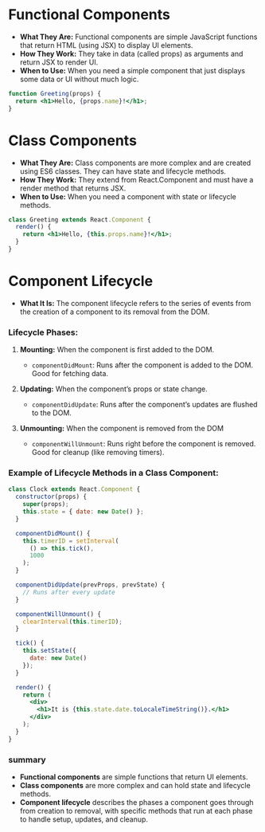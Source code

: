 <h1>Functional Components</h1>

- **What They Are:** Functional components are simple JavaScript functions that return HTML (using JSX) to display UI elements.
- **How They Work:** They take in data (called props) as arguments and return JSX to render UI.
- **When to Use:** When you need a simple component that just displays some data or UI without much logic.

```jsx
function Greeting(props) {
  return <h1>Hello, {props.name}!</h1>;
}
```

<h1>Class Components</h1>

- **What They Are:** Class components are more complex and are created using ES6 classes. They can have state and lifecycle methods.
- **How They Work:** They extend from React.Component and must have a render method that returns JSX.
- **When to Use:** When you need a component with state or lifecycle methods.

```jsx
class Greeting extends React.Component {
  render() {
    return <h1>Hello, {this.props.name}!</h1>;
  }
}
```

<h1>Component Lifecycle</h1>

- **What It Is:** The component lifecycle refers to the series of events from the creation of a component to its removal from the DOM.

<h3>Lifecycle Phases:</h3>

1. **Mounting:** When the component is first added to the DOM.
   - `componentDidMount`: Runs after the component is added to the DOM. Good for fetching data.

2. **Updating:** When the component’s props or state change.
    - `componentDidUpdate`: Runs after the component’s updates are flushed to the DOM.

3. **Unmounting:** When the component is removed from the DOM
    - `componentWillUnmount`: Runs right before the component is removed. Good for cleanup (like removing timers).

<h3>Example of Lifecycle Methods in a Class Component:</h3>

```jsx
class Clock extends React.Component {
  constructor(props) {
    super(props);
    this.state = { date: new Date() };
  }

  componentDidMount() {
    this.timerID = setInterval(
      () => this.tick(),
      1000
    );
  }

  componentDidUpdate(prevProps, prevState) {
    // Runs after every update
  }

  componentWillUnmount() {
    clearInterval(this.timerID);
  }

  tick() {
    this.setState({
      date: new Date()
    });
  }

  render() {
    return (
      <div>
        <h1>It is {this.state.date.toLocaleTimeString()}.</h1>
      </div>
    );
  }
}
```

<h3>summary</h3>

- **Functional components** are simple functions that return UI elements.
- **Class components** are more complex and can hold state and lifecycle methods.
- **Component lifecycle** describes the phases a component goes through from creation to removal, with specific methods that run at each phase to handle setup, updates, and cleanup.